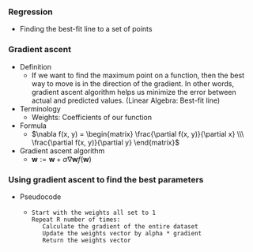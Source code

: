 ### Regression
* Finding the best-fit line to a set of points

### Gradient ascent
* Definition
  * If we want to find the maximum point on a function, then the best way to move is in the direction of the gradient. In other words, gradient ascent algorithm helps us minimize the error between actual and predicted values. (Linear Algebra: Best-fit line)
* Terminology
  * Weights: Coefficients of our function
* Formula
  * $\nabla f(x, y) = \begin{matrix} \frac{\partial f(x, y)}{\partial x} \\\ \frac{\partial f(x, y)}{\partial y} \end{matrix}$
* Gradient ascent algorithm
  * $\mathbf{w} := \mathbf{w} + \alpha \nabla \mathbf{w}f(\mathbf{w})$

### Using gradient ascent to find the best parameters
* Pseudocode
  * ```
    Start with the weights all set to 1
    Repeat R number of times:
       Calculate the gradient of the entire dataset
       Update the weights vector by alpha * gradient
       Return the weights vector
    ```
